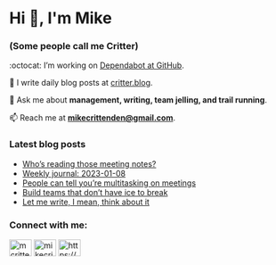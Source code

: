# Hi 👋, I'm Mike
### (Some people call me Critter)

:octocat: I’m working on [Dependabot at GitHub](https://github.com/features/security).

📝 I write daily blog posts at [critter.blog](https://critter.blog).

💬 Ask me about **management, writing, team jelling, and trail running**.

📫 Reach me at **mikecrittenden@gmail.com**.

### Latest blog posts
<!-- BLOG-POST-LIST:START -->
- [Who’s reading those meeting notes?](https://critter.blog/2023/01/09/whos-reading-those-meeting-notes/)
- [Weekly journal: 2023-01-08](https://critter.blog/2023/01/08/weekly-journal-2023-01-08/)
- [People can tell you’re multitasking on meetings](https://critter.blog/2023/01/06/people-can-tell-youre-multitasking-on-meetings/)
- [Build teams that don’t have ice to break](https://critter.blog/2023/01/05/build-teams-that-dont-have-ice-to-break/)
- [Let me write, I mean, think about it](https://critter.blog/2023/01/04/let-me-write-i-mean-think-about-it/)
<!-- BLOG-POST-LIST:END -->

<h3 align="left">Connect with me:</h3>
<p align="left">
<a href="https://twitter.com/mcrittenden" target="blank"><img align="center" src="https://raw.githubusercontent.com/rahuldkjain/github-profile-readme-generator/master/src/images/icons/Social/twitter.svg" alt="mcrittenden" height="30" width="40" /></a>
<a href="https://linkedin.com/in/mikecrittenden" target="blank"><img align="center" src="https://raw.githubusercontent.com/rahuldkjain/github-profile-readme-generator/master/src/images/icons/Social/linked-in-alt.svg" alt="mikecrittenden" height="30" width="40" /></a>
<a href="https://critter.blog/feed/" target="blank"><img align="center" src="https://raw.githubusercontent.com/rahuldkjain/github-profile-readme-generator/master/src/images/icons/Social/rss.svg" alt="https://critter.blog/feed/" height="30" width="40" /></a>
</p>
